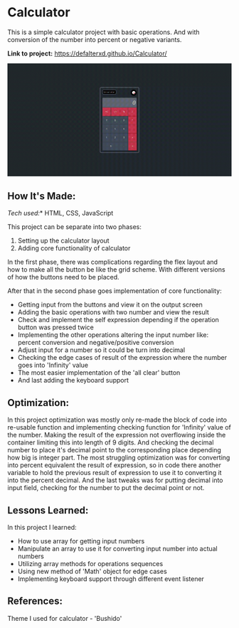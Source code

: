 # Calculator
This is a simple calculator project with basic operations. And with conversion of the number into percent or negative variants.

**Link to project:** https://defalterxd.github.io/Calculator/

![alt tag](./Calculator__preview.gif)

## How It's Made:

*Tech used:** HTML, CSS, JavaScript

This project can be separate into two phases:
<ol>
  <li>Setting up the calculator layout</li>
  <li>Adding core functionality of calculator</li>
</ol>

In the first phase, there was complications regarding the flex layout and how to make all the button be like the grid scheme. With different versions of how the buttons need to be placed.

After that in the second phase goes implementation of core functionality:

<ul>
  <li>Getting input from the buttons and view it on the output screen</li>
  <li>Adding the basic operations with two number and view the result</li>
  <li>Check and implement the self expression depending if the operation button was pressed twice</li>
  <li>Implementing the other operations altering the input number like: percent conversion and negative/positive conversion</li>
  <li>Adjust input for a number so it could be turn into decimal</li>
  <li>Checking the edge cases of result of the expression where the number goes into 'Infinity' value</li>
  <li>The most easier implementation of the 'all clear' button</li>
  <li>And last adding the keyboard support</li>
</ul>

## Optimization:

In this project optimization was mostly only re-made the block of code into re-usable function and implementing checking function for 'Infinity' value of the number. 
Making the result of the expression not overflowing inside the container limiting this into length of 9 digits. And checking the decimal number to place it's decimal point to the corresponding place depending how big is integer part.
The most struggling optimization was for converting into percent equivalent the result of expression, so in code there another variable to hold the previous result of expression to use it to converting it into the percent decimal.
And the last tweaks was for putting decimal into input field, checking for the number to put the decimal point or not.


## Lessons Learned:

In this project I learned:

<ul>
  <li>How to use array for getting input numbers</li>
  <li>Manipulate an array to use it for converting input number into actual numbers</li>
  <li>Utilizing array methods for operations sequences</li>
  <li>Using new method of 'Math' object for edge cases</li>
  <li>Implementing keyboard support through different event listener</li>
</ul>

## References:

Theme I used for calculator - 'Bushido'
